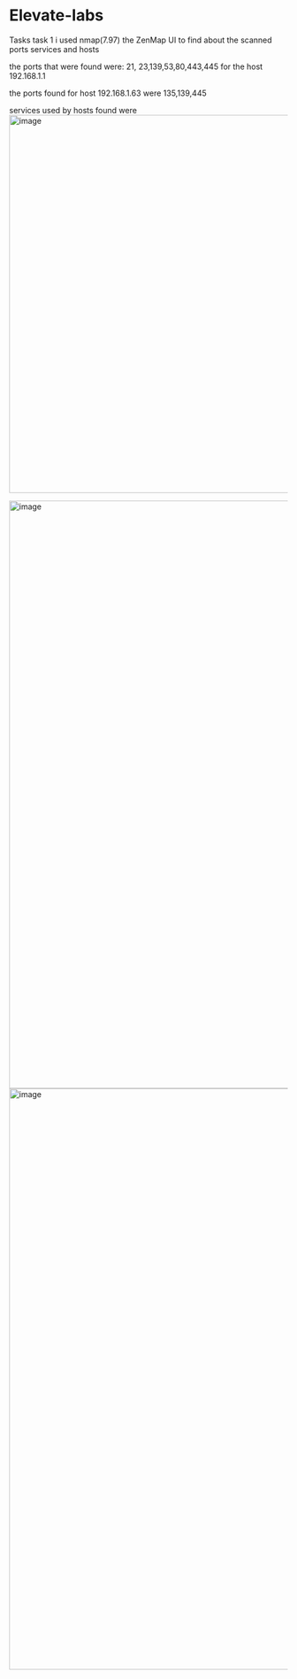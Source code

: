 # Elevate-labs
Tasks
task 1 
i used nmap(7.97) the ZenMap UI to find about the scanned ports services and hosts 

the ports that were found were: 21, 23,139,53,80,443,445 for the host 192.168.1.1

the ports found for host 192.168.1.63 were 135,139,445

services used by hosts found were <img width="1919" height="683" alt="image" src="https://github.com/user-attachments/assets/d039a92d-8702-4304-94a2-8d389fbac813" />

<img width="1919" height="1062" alt="image" src="https://github.com/user-attachments/assets/0db1fd2c-a397-47b0-9adc-4a5bd7e2a210" />
<img width="1916" height="1050" alt="image" src="https://github.com/user-attachments/assets/fa4654d3-6cb3-4d06-b701-e9fad0547900" />
